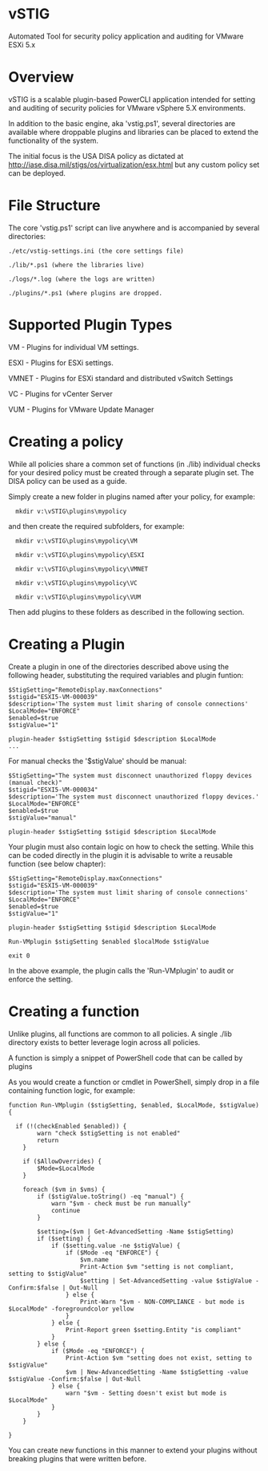 vSTIG
=====

Automated Tool for security policy application and auditing for VMware ESXi 5.x

Overview
=====

vSTIG is a scalable plugin-based PowerCLI application intended for setting and auditing of security policies for
VMware vSphere 5.X environments.

In addition to the basic engine, aka 'vstig.ps1', several directories are available where droppable plugins and
libraries can be placed to extend the functionality of the system.

The initial focus is the USA DISA policy as dictated at http://iase.disa.mil/stigs/os/virtualization/esx.html
but any custom policy set can be deployed.

File Structure
======

The core 'vstig.ps1' script can live anywhere and is accompanied by several directories:

```
./etc/vstig-settings.ini (the core settings file)

./lib/*.ps1 (where the libraries live)

./logs/*.log (where the logs are written)

./plugins/*.ps1 (where plugins are dropped.
```

Supported Plugin Types
=====

VM - Plugins for individual VM settings.

ESXI - Plugins for ESXi settings.

VMNET - Plugins for ESXi standard and distributed vSwitch Settings

VC - Plugins for vCenter Server

VUM - Plugins for VMware Update Manager


Creating a policy
=====

While all policies share a common set of functions (in ./lib) individual checks for your desired policy must be created
through a separate plugin set.  The DISA policy can be used as a guide.

Simply create a new folder in plugins named after your policy, for example:

```  mkdir v:\vSTIG\plugins\mypolicy```

and then create the required subfolders, for example:
```
  mkdir v:\vSTIG\plugins\mypolicy\VM
  
  mkdir v:\vSTIG\plugins\mypolicy\ESXI
  
  mkdir v:\vSTIG\plugins\mypolicy\VMNET
  
  mkdir v:\vSTIG\plugins\mypolicy\VC
  
  mkdir v:\vSTIG\plugins\mypolicy\VUM
```  
  
Then add plugins to these folders as described in the following section.


Creating a Plugin
======

Create a plugin in one of the directories described above using the following header, substituting the
required variables and plugin funtion:

```
$StigSetting="RemoteDisplay.maxConnections"
$stigid="ESXI5-VM-000039"
$description='The system must limit sharing of console connections'
$LocalMode="ENFORCE"
$enabled=$true
$stigValue="1"

plugin-header $stigSetting $stigid $description $LocalMode
...
```

For manual checks the '$stigValue' should be manual:

```
$StigSetting="The system must disconnect unauthorized floppy devices (manual check)"
$stigid="ESXI5-VM-000034"
$description='The system must disconnect unauthorized floppy devices.'
$LocalMode="ENFORCE"
$enabled=$true
$stigValue="manual"

plugin-header $stigSetting $stigid $description $LocalMode
```

Your plugin must also contain logic on how to check the setting.  While this can be coded directly in the plugin it is
advisable to write a reusable function (see below chapter):

```
$StigSetting="RemoteDisplay.maxConnections"
$stigid="ESXI5-VM-000039"
$description='The system must limit sharing of console connections'
$LocalMode="ENFORCE"
$enabled=$true
$stigValue="1"

plugin-header $stigSetting $stigid $description $LocalMode

Run-VMplugin $stigSetting $enabled $localMode $stigValue

exit 0
```

In the above example, the plugin calls the 'Run-VMplugin' to audit or enforce the setting.


Creating a function
=====

Unlike plugins, all functions are common to all policies.  A single ./lib directory exists to better leverage login across all policies.

A function is simply a snippet of PowerShell code that can be called by plugins

As you would create a function or cmdlet in PowerShell, simply drop in a file containing function logic, for example:

```
function Run-VMplugin ($stigSetting, $enabled, $LocalMode, $stigValue){

  if (!(checkEnabled $enabled)) {
		warn "check $stigSetting is not enabled"
		return
	}

	if ($AllowOverrides) {
		$Mode=$LocalMode
	}

	foreach ($vm in $vms) {
		if ($stigValue.toString() -eq "manual") {
			warn "$vm - check must be run manually"
			continue
		}
		
		$setting=($vm | Get-AdvancedSetting -Name $stigSetting)
 		if ($setting) {
			if ($setting.value -ne $stigValue) {
				if ($Mode -eq "ENFORCE") {
					$vm.name
					Print-Action $vm "setting is not compliant, setting to $stigValue"
					$setting | Set-AdvancedSetting -value $stigValue -Confirm:$false | Out-Null
				} else {
					Print-Warn "$vm - NON-COMPLIANCE - but mode is $LocalMode" -foregroundcolor yellow
				}
			} else {
				Print-Report green $setting.Entity "is compliant"
			}
		} else {
			if ($Mode -eq "ENFORCE") {
				Print-Action $vm "setting does not exist, setting to $stigValue"
				$vm | New-AdvancedSetting -Name $stigSetting -value $stigValue -Confirm:$false | Out-Null
			} else {
				warn "$vm - Setting doesn't exist but mode is $LocalMode"
			}
		}
	}

}
```

You can create new functions in this manner to extend your plugins without breaking plugins that were written before.

